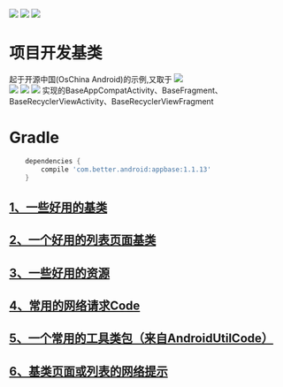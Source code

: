 
[![](https://img.shields.io/badge/moven%20center-1.1.13-brightgreen.svg?style=flat)](https://bintray.com/betterliang/Android/appbase/1.1.13)
[![](https://img.shields.io/badge/minSdk-15-blue.svg)]()
[![](https://img.shields.io/badge/Java-1.8-blue.svg)]()

# 项目开发基类
起于开源中国(OsChina Android)的示例,又取于
 [![](https://img.shields.io/badge/RxJava-2.0-blue.svg)](https://github.com/ReactiveX/RxJava)   
 [![](https://img.shields.io/badge/MVP--blue.svg?style=social)](https://github.com/ReactiveX/RxJava) 
 [![](https://img.shields.io/badge/DataBinding--blue.svg?style=social)](https://github.com/ReactiveX/RxJava) 
 [![](https://img.shields.io/badge/RecyclerView--blue.svg?style=social)](https://github.com/ReactiveX/RxJava) 
 实现的BaseAppCompatActivity、BaseFragment、BaseRecyclerViewActivity、BaseRecyclerViewFragment



# Gradle

```gradle
    dependencies {
        compile 'com.better.android:appbase:1.1.13'
    }
```

## [1、一些好用的基类](./readme/README_Base.md "一些好用的基类")
## [2、一个好用的列表页面基类](./readme/README_RecyclerView.md "一个好用的列表页面基类")
## [3、一些好用的资源](./readme/README_Resources.md "一些好用的资源")
## [4、常用的网络请求Code](./readme/README_ResponseCode.md "常用的网络请求Code")
## [5、一个常用的工具类包（来自AndroidUtilCode）](https://github.com/Blankj/AndroidUtilCode "一个常用的工具类包（来自AndroidUtilCode）")
## [6、基类页面或列表的网络提示](./readme/README_NetWork.md "网络提示")
